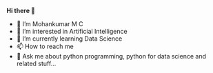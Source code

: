 <strong>Hi there 👋 </strong>

- 👋 I’m Mohankumar M C
- 👀 I’m interested in Artificial Intelligence
- 🌱 I’m currently learning Data Science
- 📫 How to reach me 
- 💬 Ask me about python programming, python for data science and related stuff...
